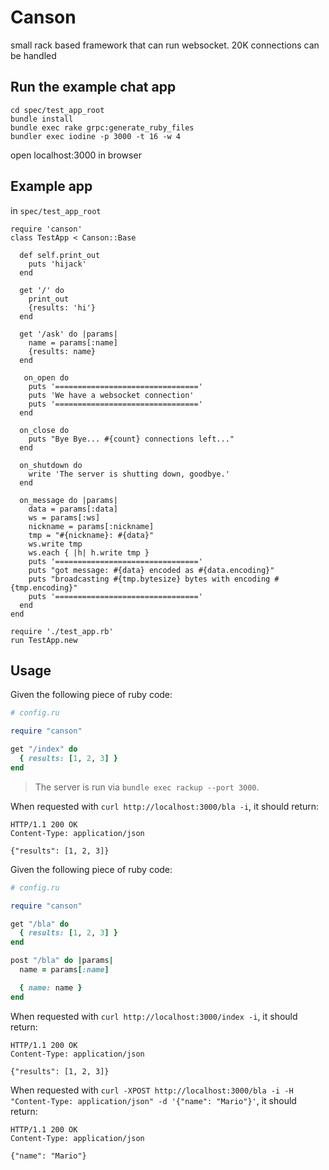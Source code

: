 # Canson

small rack based framework that can run websocket. 20K connections can be handled

## Run the example chat app

```
cd spec/test_app_root
bundle install
bundle exec rake grpc:generate_ruby_files
bundler exec iodine -p 3000 -t 16 -w 4
```

open localhost:3000 in browser

## Example app

in `spec/test_app_root`

```
require 'canson'
class TestApp < Canson::Base

  def self.print_out
    puts 'hijack'
  end

  get '/' do
    print_out
    {results: 'hi'}
  end

  get '/ask' do |params|
    name = params[:name]
    {results: name}
  end

   on_open do
    puts '================================'
    puts 'We have a websocket connection'
    puts '================================'
  end

  on_close do
    puts "Bye Bye... #{count} connections left..."
  end

  on_shutdown do
    write 'The server is shutting down, goodbye.'
  end

  on_message do |params|
    data = params[:data]
    ws = params[:ws]
    nickname = params[:nickname]
    tmp = "#{nickname}: #{data}"
    ws.write tmp
    ws.each { |h| h.write tmp }
    puts '================================'
    puts "got message: #{data} encoded as #{data.encoding}"
    puts "broadcasting #{tmp.bytesize} bytes with encoding #{tmp.encoding}"
    puts '================================'
  end
end
```

```
require './test_app.rb'
run TestApp.new
```


## Usage

Given the following piece of ruby code:

```ruby
# config.ru

require "canson"

get "/index" do
  { results: [1, 2, 3] }
end
```

> The server is run via `bundle exec rackup --port 3000`.

When requested with `curl http://localhost:3000/bla -i`, it should return:

```
HTTP/1.1 200 OK
Content-Type: application/json

{"results": [1, 2, 3]}
```

Given the following piece of ruby code:

```ruby
# config.ru

require "canson"

get "/bla" do
  { results: [1, 2, 3] }
end

post "/bla" do |params|
  name = params[:name]

  { name: name }
end
```

When requested with `curl http://localhost:3000/index -i`, it should return:

```
HTTP/1.1 200 OK
Content-Type: application/json

{"results": [1, 2, 3]}
```

When requested with `curl -XPOST http://localhost:3000/bla -i -H "Content-Type: application/json" -d '{"name": "Mario"}'`, it should return:

```
HTTP/1.1 200 OK
Content-Type: application/json

{"name": "Mario"}
```

